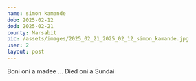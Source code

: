 ```yaml
---
name: simon kamande
dob: 2025-02-12
dod: 2025-02-21
county: Marsabit
pic: /assets/images/2025_02_21_2025_02_12_simon_kamande.jpg
user: 2
layout: post
---
```

<p class='py-2'></p><p class='py-2'>Boni oni a madee ... Died oni a Sundai</p>
